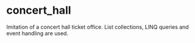 # concert_hall
Imitation of a concert hall ticket office.
List<T> collections, LINQ queries and event handling are used.
